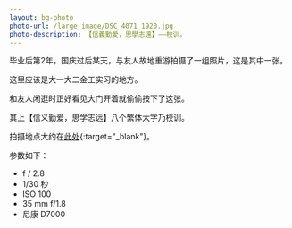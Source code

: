 ```yaml
---
layout: bg-photo
photo-url: /large_image/DSC_4071_1920.jpg
photo-description: 【信義勤愛，思學志遠】——校训。
---
```


毕业后第2年，国庆过后某天，与友人故地重游拍摄了一组照片，这是其中一张。

这里应该是大一大二金工实习的地方。

和友人闲逛时正好看见大门开着就偷偷按下了这张。

其上【信义勤爱，思学志远】八个繁体大字乃校训。

拍摄地点大约在[此处](http://j.map.baidu.com/zNknz){:target="_blank"}。

参数如下：

* f / 2.8
* 1/30 秒
* ISO 100
* 35 mm f/1.8
* 尼康 D7000

